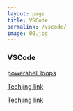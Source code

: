 ```yaml
---
layout: page
title: VSCode
permalink: /vscode/
image: 00.jpg    
---
```



### VSCode

[powershell loops](https://www.youtube.com/watch?v=_WIZPgPB8Wk "powershell Loops")

[Techjing link](https://www.youtube.com/channel/UC8BQ_LlJJ6DdPeuAiPsLb7Q "Link zu Techjing")

[Techjing link](https://www.youtube.com/watch?v=nnywuRaU6_I "Link zu Powershell.org ->WSL")
